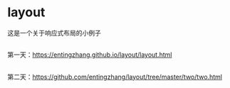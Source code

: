 # layout
这是一个关于响应式布局的小例子
##
第一天：https://entingzhang.github.io/layout/layout.html
##
第二天：https://github.com/entingzhang/layout/tree/master/two/two.html
